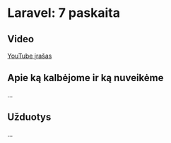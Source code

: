 # Laravel: 7 paskaita

## Video

[YouTube įrašas](https://www.youtube.com/watch?v=)

## Apie ką kalbėjome ir ką nuveikėme

...

## Užduotys

...
